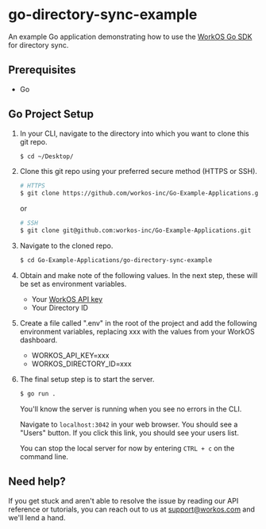 # go-directory-sync-example
An example Go application demonstrating how to use the [WorkOS Go SDK](https://github.com/workos-inc/workos-go) for directory sync.

## Prerequisites
- Go

## Go Project Setup

1. In your CLI, navigate to the directory into which you want to clone this git repo.
   ```bash
   $ cd ~/Desktop/
   ```

2. Clone this git repo using your preferred secure method (HTTPS or SSH).
   ```bash
   # HTTPS
   $ git clone https://github.com/workos-inc/Go-Example-Applications.git
   ```

   or

   ```bash
   # SSH
   $ git clone git@github.com:workos-inc/Go-Example-Applications.git
   ```

3. Navigate to the cloned repo.
   ```bash
   $ cd Go-Example-Applications/go-directory-sync-example
   ```

4. Obtain and make note of the following values. In the next step, these will be set as environment variables.
   - Your [WorkOS API key](https://dashboard.workos.com/api-keys)
   - Your Directory ID


5. Create a file called ".env" in the root of the project and add the following environment variables, replacing xxx with the values from your WorkOS dashboard. 
   - WORKOS_API_KEY=xxx
   - WORKOS_DIRECTORY_ID=xxx

6. The final setup step is to start the server.
   ```bash
   $ go run .
   ```

   You'll know the server is running when you see no errors in the CLI.

   Navigate to `localhost:3042` in your web browser. You should see a "Users" button. If you click this link, you should see your users list.

   You can stop the local server for now by entering `CTRL + c` on the command line.

## Need help?

If you get stuck and aren't able to resolve the issue by reading our API reference or tutorials, you can reach out to us at support@workos.com and we'll lend a hand.
